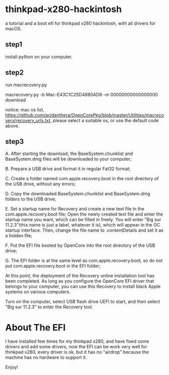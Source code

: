 # thinkpad-x280-hackintosh
a tutorial and a boot efi for thinkpad x280 hackintosh, with all drivers for macOS.

## step1
install python on your computer.

## step2
run macrecovery.py

macrecovery.py -b Mac-E43C1C25D4880AD6 -m 00000000000000000 download

notice: mac os list, https://github.com/acidanthera/OpenCorePkg/blob/master/Utilities/macrecovery/recovery_urls.txt, please select a suitable os, or use the default code above.


## step3

A. After starting the download, the BaseSystem.chunklist and BaseSystem.dmg files will be downloaded to your computer;

B. Prepare a USB drive and format it in regular Fat32 format;

C. Create a folder named com.apple.recovery.boot in the root directory of the USB drive, without any errors;

D. Copy the downloaded BaseSystem.chunklist and BaseSystem.dmg folders to the USB drive;

E. Set a startup name for Recovery and create a new text file in the com.apple.recovery.boot file; Open the newly created text file and enter the startup name you want, which can be filled in freely. You will enter "Big sur 11.2.3"(this name is just a label, whatever it is), which will appear in the OC startup interface. Then, change the file name to .contentDetails and set it as a hidden file;

F. Put the EFI file booted by OpenCore into the root directory of the USB drive;

G. The EFI folder is at the same level as com.apple.recovery.boot, so do not put com.apple.recovery.boot in the EFI folder;

At this point, the deployment of the Recovery online installation tool has been completed. As long as you configure the OpenCore EFI driver that belongs to your computer, you can use this Recovery to install black Apple systems on various computers.


Turn on the computer, select USB flash drive UEFI to start, and then select "Big sur 11.2.3" to enter the Recovery tool.

# About The EFI
I have installed few times for my thinkpad x280, and have fixed some drivers and add some drivers, now the EFI can be work very well for thinkpad x280, every driver is ok, but it has no "airdrop" because the machine has no hardware to support it.

Enjoy!